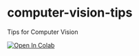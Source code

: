 # computer-vision-tips
Tips for Computer Vision

<a href="https://colab.research.google.com/github/mcansozeri/computer-vision-tips/blob/main/1_edge_detection_sobel_filter.ipynb">
  <img src="https://colab.research.google.com/assets/colab-badge.svg" alt="Open In Colab"/>
</a>
